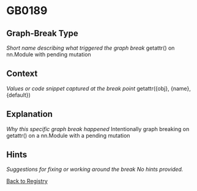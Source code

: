 # GB0189

## Graph-Break Type
*Short name describing what triggered the graph break*
getattr() on nn.Module with pending mutation

## Context
*Values or code snippet captured at the break point*
getattr({obj}, {name}, {default})

## Explanation
*Why this specific graph break happened*
Intentionally graph breaking on getattr() on a nn.Module with a pending mutation

## Hints
*Suggestions for fixing or working around the break*
*No hints provided.*



[Back to Registry](../index.md)

